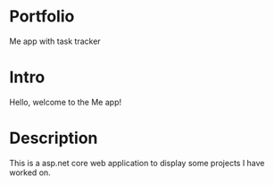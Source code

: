 # Portfolio
Me app with task tracker

# Intro
Hello, welcome to the Me app!

# Description
This is a asp.net core web application to display some projects I have worked on.
